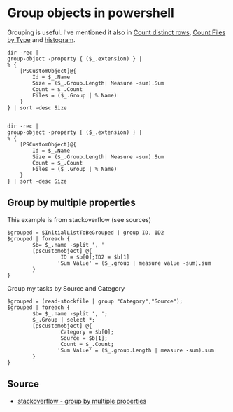 # Group objects in powershell

Grouping is useful. I've mentioned it also in [Count distinct rows](count_distinct_rows.md), [Count Files by Type](file_types.md) and [histogram](histogram.md).

	dir -rec | 
	group-object -property { ($_.extension) } | 
	% {
		[PSCustomObject]@{
			Id = $_.Name
			Size = ($_.Group.Length| Measure -sum).Sum
			Count = $_.Count
			Files = ($_.Group | % Name)
		}
	} | sort -desc Size


	dir -rec | 
	group-object -property { ($_.extension) } | 
	% {
		[PSCustomObject]@{
			Id = $_.Name
			Size = ($_.Group.Length| Measure -sum).Sum
			Count = $_.Count
			Files = ($_.Group | % Name)
		}
	} | sort -desc Size



## Group by multiple properties


This example is from stackoverflow (see sources)

	$grouped = $InitialListToBeGrouped | group ID, ID2
	$grouped | foreach {
			$b= $_.name -split ', '
			[pscustomobject] @{
					 ID = $b[0];ID2 = $b[1]
					'Sum Value' = ($_.group | measure value -sum).sum
			}
	}


Group my tasks by Source and Category

	$grouped = (read-stockfile | group "Category","Source");
	$grouped | foreach {
			$b= $_.name -split ', ';
			$_.Group | select *;
			[pscustomobject] @{
					 Category = $b[0];
					 Source = $b[1];
					 Count = $_.Count;
					'Sum Value' = ($_.group.Length | measure -sum).sum
			}
	}


## Source 

- [stackoverflow - group by multiple properties](https://stackoverflow.com/questions/30769809/powershell-group-by-multiple-properties)
